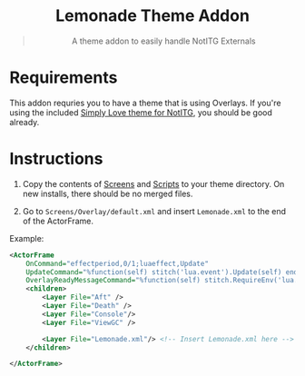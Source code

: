 <div align="center">
  
# Lemonade Theme Addon

> A theme addon to easily handle NotITG Externals

</div>

# Requirements

This addon requries you to have a theme that is using Overlays. If you're using the included [Simply Love theme for NotITG](https://github.com/TaroNuke/Simply-Love-NotITG-ver.-), you should be good already.

# Instructions

1. Copy the contents of [Screens](Screens/) and [Scripts](Scripts/) to your theme directory. On new installs, there should be no merged files.

2. Go to `Screens/Overlay/default.xml` and insert `Lemonade.xml` to the end of the ActorFrame.

Example:

```xml
<ActorFrame
	OnCommand="effectperiod,0/1;luaeffect,Update"
	UpdateCommand="%function(self) stitch('lua.event').Update(self) end"
	OverlayReadyMessageCommand="%function(self) stitch.RequireEnv('lua.setup', {self = self}) end" >
	<children>
		<Layer File="Aft" />
		<Layer File="Death" />
		<Layer File="Console"/>
		<Layer File="ViewGC" />

		<Layer File="Lemonade.xml"/> <!-- Insert Lemonade.xml here -->
	</children>

</ActorFrame>
```
